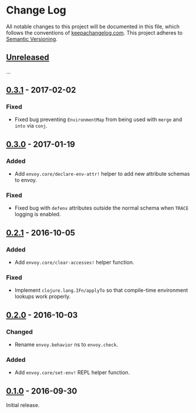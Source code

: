 Change Log
==========

All notable changes to this project will be documented in this file, which
follows the conventions of [keepachangelog.com](http://keepachangelog.com/).
This project adheres to [Semantic Versioning](http://semver.org/).

## [Unreleased]

...

## [0.3.1] - 2017-02-02

### Fixed
- Fixed bug preventing `EnvironmentMap` from being used with `merge` and `into`
  via `conj`.

## [0.3.0] - 2017-01-19

### Added
- Add `envoy.core/declare-env-attr!` helper to add new attribute schemas to
  envoy.

### Fixed
- Fixed bug with `defenv` attributes outside the normal schema when `TRACE`
  logging is enabled.

## [0.2.1] - 2016-10-05

### Added
- Add `envoy.core/clear-accesses!` helper function.

### Fixed
- Implement `clojure.lang.IFn/applyTo` so that compile-time environment lookups
  work properly.

## [0.2.0] - 2016-10-03

### Changed
- Rename `envoy.behavior` ns to `envoy.check`.

### Added
- Add `envoy.core/set-env!` REPL helper function.

## [0.1.0] - 2016-09-30

Initial release.

[Unreleased]: https://github.com/amperity/envoy/compare/0.3.1...HEAD
[0.3.1]: https://github.com/amperity/envoy/compare/0.3.0...0.3.1
[0.3.0]: https://github.com/amperity/envoy/compare/0.2.1...0.3.0
[0.2.1]: https://github.com/amperity/envoy/compare/0.2.0...0.2.1
[0.2.0]: https://github.com/amperity/envoy/compare/0.1.0...0.2.0
[0.1.0]: https://github.com/amperity/envoy/releases/tag/0.1.0
